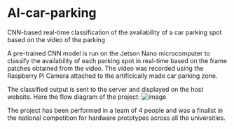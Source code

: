 # AI-car-parking
CNN-based real-time classification of the availability of a car parking spot based on the video of the parking

A pre-trained CNN model is run on the Jetson Nano microcomputer to classify the availability of each parking spot in real-time based on the frame patches obtained from the video. The video was recorded using the Raspberry Pi Camera attached to the artificically made car parking zone. 

The classified output is sent to the server and displayed on the host website. Here the flow diagram of the project:
![image](https://github.com/Daniyar1239/AI-car-parking/assets/111345810/60512a87-30d0-4bcf-8c1b-acb15e76a893)


The project has been performed in a team of 4 people and was a finalist in the national competition for hardware prototypes across all the universities. 

